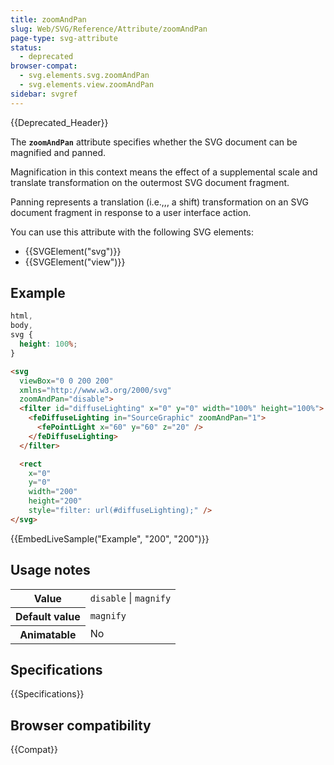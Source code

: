 ```yaml
---
title: zoomAndPan
slug: Web/SVG/Reference/Attribute/zoomAndPan
page-type: svg-attribute
status:
  - deprecated
browser-compat:
  - svg.elements.svg.zoomAndPan
  - svg.elements.view.zoomAndPan
sidebar: svgref
---
```


{{Deprecated_Header}}

The **`zoomAndPan`** attribute specifies whether the SVG document can be magnified and panned.

Magnification in this context means the effect of a supplemental scale and translate transformation on the outermost SVG document fragment.

Panning represents a translation (i.e.,,, a shift) transformation on an SVG document fragment in response to a user interface action.

You can use this attribute with the following SVG elements:

- {{SVGElement("svg")}}
- {{SVGElement("view")}}

## Example

```css hidden
html,
body,
svg {
  height: 100%;
}
```

```html
<svg
  viewBox="0 0 200 200"
  xmlns="http://www.w3.org/2000/svg"
  zoomAndPan="disable">
  <filter id="diffuseLighting" x="0" y="0" width="100%" height="100%">
    <feDiffuseLighting in="SourceGraphic" zoomAndPan="1">
      <fePointLight x="60" y="60" z="20" />
    </feDiffuseLighting>
  </filter>

  <rect
    x="0"
    y="0"
    width="200"
    height="200"
    style="filter: url(#diffuseLighting);" />
</svg>
```

{{EmbedLiveSample("Example", "200", "200")}}

## Usage notes

<table class="properties">
  <tbody>
    <tr>
      <th scope="row">Value</th>
      <td><code>disable</code> | <code>magnify</code></td>
    </tr>
    <tr>
      <th scope="row">Default value</th>
      <td><code>magnify</code></td>
    </tr>
    <tr>
      <th scope="row">Animatable</th>
      <td>No</td>
    </tr>
  </tbody>
</table>

## Specifications

{{Specifications}}

## Browser compatibility

{{Compat}}

